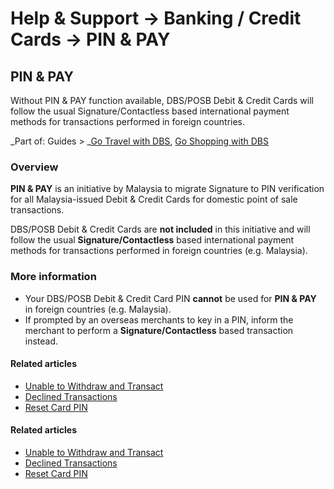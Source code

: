 # Help & Support -> Banking / Credit Cards -> PIN & PAY

## PIN & PAY

Without PIN & PAY function available, DBS/POSB Debit & Credit Cards will follow the usual Signature/Contactless based international payment methods for transactions performed in foreign countries.

_Part of: Guides > _[Go Travel with DBS](https://www.dbs.com.sg/personal/support/guide-travel.html), [Go Shopping with DBS](https://www.dbs.com.sg/personal/support/guide-shopping.html)

### Overview

**PIN & PAY** is an initiative by Malaysia to migrate Signature to PIN verification for all Malaysia-issued Debit & Credit Cards for domestic point of sale transactions.  
  
DBS/POSB Debit & Credit Cards are **not included** in this initiative and will follow the usual **Signature/Contactless** based international payment methods for transactions performed in foreign countries (e.g. Malaysia).  
  


### More information

  * Your DBS/POSB Debit & Credit Card PIN **cannot** be used for **PIN & PAY** in foreign countries (e.g. Malaysia). 
  * If prompted by an overseas merchants to key in a PIN, inform the merchant to perform a **Signature/Contactless** based transaction instead.



#### Related articles

  * [Unable to Withdraw and Transact](https://www.dbs.com.sg/personal/support/bank-atm-debit-card-unable-to-withdraw.html)
  * [Declined Transactions](https://www.dbs.com.sg/personal/support/card-transaction-declined-transaction.html)
  * [Reset Card PIN](https://www.dbs.com.sg/personal/support/card-issues-forget-pin.html)



#### Related articles

  * [Unable to Withdraw and Transact](https://www.dbs.com.sg/personal/support/bank-atm-debit-card-unable-to-withdraw.html)
  * [Declined Transactions](https://www.dbs.com.sg/personal/support/card-transaction-declined-transaction.html)
  * [Reset Card PIN](https://www.dbs.com.sg/personal/support/card-issues-forget-pin.html)


